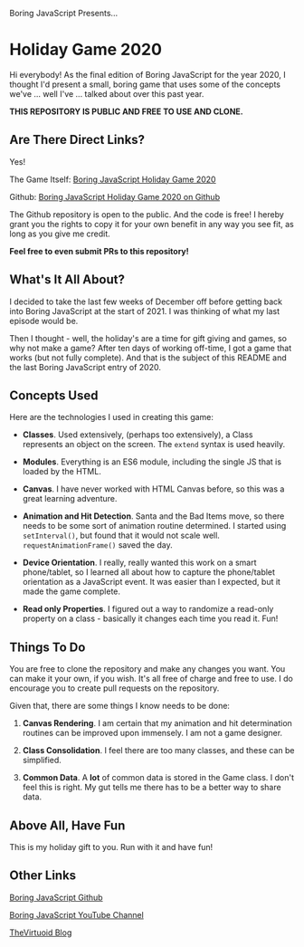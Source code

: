 Boring JavaScript Presents...
# Holiday Game 2020

Hi everybody! As the final edition of Boring JavaScript for the year 2020, I thought I'd present a small, boring game that uses some of the concepts we've ... well I've ... talked about over this past year.

**THIS REPOSITORY IS PUBLIC AND FREE TO USE AND CLONE.**

## Are There Direct Links?

Yes! 

The Game Itself: [Boring JavaScript Holiday Game 2020](https://www.boringjavascript.com/holidaygames/2020/game.html)

Github: [Boring JavaScript Holiday Game 2020 on Github](https://github.com/TheVirtuoid/holidaygame2020)

The Github repository is open to the public. And the code is free! I hereby grant you the rights to copy it for your own benefit in any way you see fit, as long as you give me credit. 

**Feel free to even submit PRs to this repository!**

## What's It All About?

I decided to take the last few weeks of December off before getting back into Boring JavaScript at the start of 2021. I was thinking of what my last episode would be.

Then I thought - well, the holiday's are a time for gift giving and games, so why not make a game? After ten days of working off-time, I got a game that works (but not fully complete). And that is the subject of this README and the last Boring JavaScript entry of 2020.

## Concepts Used

Here are the technologies I used in creating this game:

- **Classes**. Used extensively, (perhaps too extensively), a Class represents an object on the screen. The ```extend``` syntax is used heavily.
  
- **Modules**. Everything is an ES6 module, including the single JS that is loaded by the HTML.
  
- **Canvas**. I have never worked with HTML Canvas before, so this was a great learning adventure.
  
- **Animation and Hit Detection**. Santa and the Bad Items move, so there needs to be some sort of animation routine determined. I started using ```setInterval()```, but found that it would not scale well. ```requestAnimationFrame()``` saved the day.
  
- **Device Orientation**. I really, really wanted this work on a smart phone/tablet, so I learned all about how to capture the phone/tablet orientation as a JavaScript event. It was easier than I expected, but it made the game complete.
  
- **Read only Properties**. I figured out a way to randomize a read-only property on a class - basically it changes each time you read it. Fun!
  
## Things To Do

You are free to clone the repository and make any changes you want. You can make it your own, if you wish. It's all free of charge and free to use. I do encourage you to create pull requests on the repository.

Given that, there are some things I know needs to be done:

1. **Canvas Rendering**. I am certain that my animation and hit determination routines can be improved upon immensely. I am not a game designer.

2. **Class Consolidation**. I feel there are too many classes, and these can be simplified.

3. **Common Data**. A **lot** of common data is stored in the Game class. I don't feel this is right. My gut tells me there has to be a better way to share data.

## Above All, Have Fun

This is my holiday gift to you. Run with it and have fun!

## Other Links

[Boring JavaScript Github](https://github.com/TheVirtuoid/boringjavascript)

[Boring JavaScript YouTube Channel](https://www.youtube.com/channel/UCKZ7CV6fI7xlh7zIE9TWqgw)

[TheVirtuoid Blog](https://blog.thevirtuoid.com/)



